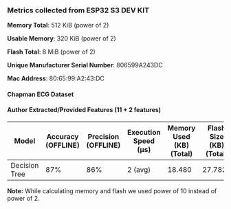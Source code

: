 ### Metrics collected from ESP32 S3 DEV KIT

**Memory Total**: 512 KiB (power of 2)

**Usable Memory**: 320 KiB (power of 2)

**Flash Total**: 8 MiB  (power of 2)

**Unique Manufacturer Serial Number**: 806599A243DC

**Mac Address**: 80:65:99:A2:43:DC

#### Chapman ECG Dataset

#### Author Extracted/Provided Features (11 + 2 features)


| Model         | Accuracy (OFFLINE) | Precision (OFFLINE) | Execution Speed (&mu;s) | Memory Used (KB) (Total) | Flash Size (KB) (Total) | Power consumption | Frequency (DFS OFF) |
|---------------|--------------------|---------------------|-------------------------|--------------------------|-------------------------|-------------------|---------------------|
| Decision Tree | 87%                | 86%                 | 2   (avg)               | 18.480                   | 27.7825                 | 235 mW (avg)      | 240  MHz            |

**Note:** While calculating memory and flash we used power of 10 instead of power of 2.
